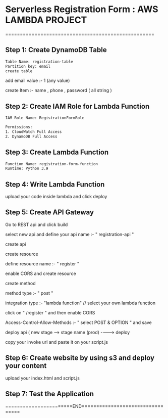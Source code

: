 # Serverless Registration Form : AWS LAMBDA PROJECT
===================================================

## Step 1: Create DynamoDB Table

```sh
Table Name: registration-table
Partition key: email
create table

```

add email value :- 1 (any value)

create Item :- name , phone , password ( all string )
## Step 2: Create IAM Role for Lambda Function
```sh
IAM Role Name: RegistrationFormRole

Permissions:
1. CloudWatch Full Access
2. DynamoDB Full Access

```

## Step 3: Create Lambda Function

```sh
Function Name: registration-form-function
Runtime: Python 3.9

```

## Step 4: Write Lambda Function

upload your code inside lambda and click deploy

## Step 5: Create API Gateway

Go to REST api and click build

select new api and define your api name :- " registration-api "

create api

create resource

define resource name :- " register "

enable CORS and create resource

create method

method type :- " post "

integration type :- "lambda function"  // select your own lambda function

click on " /register " and then enable CORS

Access-Control-Allow-Methods :- " select POST & OPTION " and save

deploy api ( new stage -->  stage name (prod) ----> deploy

copy your invoke url and paste it on your script.js

## Step 6: Create website by using s3 and deploy your content

upload your index.html and script.js

## Step 7: Test the Application


=======================END=================================


